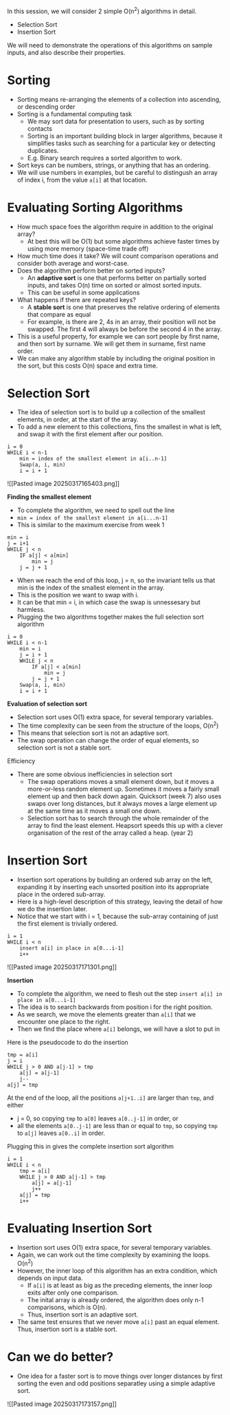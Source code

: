 In this session, we will consider 2 simple O(n<sup>2</sup>) algorithms in detail. 
- Selection Sort
- Insertion Sort

We will need to demonstrate the operations of this algorithms on sample inputs, and also describe their properties. 

# Sorting

- Sorting means re-arranging the elements of a collection into ascending, or descending order
- Sorting is a fundamental computing task
	- We may sort data for presentation to users, such as by sorting contacts
	- Sorting is an important building block in larger algorithms, because it simplifies tasks such as searching for a particular key or detecting duplicates.
	- E.g. Binary search requires a sorted algorithm to work. 
- Sort keys can be numbers, strings, or anything that has an ordering. 
- We will use numbers in examples, but be careful to distingush an array of index i, from the value ```a[i]``` at that location. 

# Evaluating Sorting Algorithms

- How much space foes the algorithm require in addition to the original array?
	- At best this will be O(1) but some algorithms achieve faster times by using more memory (space-time trade off)
- How much time does it take? We will count comparison operations and consider both average and worst-case. 
- Does the algorithm perform better on sorted inputs? 
	- An **adaptive sort** is one that performs better on partially sorted inputs, and takes O(n) time on sorted or almost sorted inputs. 
	- This can be useful in some applications
- What happens if there are repeated keys?
	- A **stable sort** is one that preserves the relative ordering of elements that compare as equal
	- For example, is there are 2, 4s in an array, their position will not be swapped. The first 4 will always be before the second 4 in the array. 
- This is a useful property, for example we can sort people by first name, and then sort by surname. We will get them in surname, first name order.
- We can make any algorithm stable by including the original position in the sort, but this costs O(n) space and extra time. 

# Selection Sort

- The idea of selection sort is to build up a collection of the smallest elements, in order, at the start of the array. 
- To add a new element to this collections, fins the smallest in what is left, and swap it with the first element after our position. 

```
i = 0
WHILE i < n-1
	min = index of the smallest element in a[i..n-1]
	Swap(a, i, min)
	i = i + 1
```

![[Pasted image 20250317165403.png]]

**Finding the smallest element**

- To complete the algorithm, we need to spell out the line
- `min = index of the smallest element in a[i...n-1]`
- This is similar to the maximum exercise from week 1

```
min = i
j = i+1
WHILE j < n
	IF a[j] < a[min]
		min = j
	j = j + 1
```

- When we reach the end of this loop, j = n, so the invariant tells us that min is the index of the smallest element in the array. 
- This is the position we want to swap with i. 
- It can be that min = i, in which case the swap is unnessesary but harmless. 
- Plugging the two algorithms together makes the full selection sort algorithm

```
i = 0
WHILE i < n-1
	min = i
	j = i + 1
	WHILE j < n
		IF a[j] < a[min]
			min = j
		j = j + 1
	Swap(a, i, min)
	i = i + 1
```

**Evaluation of selection sort**

- Selection sort uses O(1) extra space, for several temporary variables. 
- The time complexity can be seen from the structure of the loops, O(n<sup>2</sup>)
- This means that selection sort is not an adaptive sort. 
- The swap operation can change the order of equal elements, so selection sort is not a stable sort. 

Efficiency
- There are some obvious inefficiencies in selection sort
	- The swap operations moves a small element down, but it moves a more-or-less random element up. Sometimes it moves a fairly small element up and then back down again. Quicksort (week 7) also uses swaps over long distances, but it always moves a large element up at the same time as it moves a small one down. 
	- Selection sort has to search through the whole remainder of the array to find the least element. Heapsort speeds this up with a clever organisation of the rest of the array called a heap. (year 2)

# Insertion Sort

- Insertion sort operations by building an ordered sub array on the left, expanding it by inserting each unsorted position into its appropriate place in the ordered sub-array. 
- Here is a high-level description of this strategy, leaving the detail of how we do the insertion later. 
- Notice that we start with i = 1, because the sub-array containing of just the first element is trivially ordered. 

```
i = 1
WHILE i < n
	insert a[i] in place in a[0...i-1]
	i++
```

![[Pasted image 20250317171301.png]]

**Insertion**

- To complete the algorithm, we need to flesh out the step `insert a[i] in place in a[0...i-1]`
- The idea is to search backwards from position i for the right position. 
- As we search, we move the elements greater than `a[i]` that we encounter one place to the right. 
- Then we find the place where `a[i]` belongs, we will have a slot to put in

Here is the pseudocode to do the insertion

```
tmp = a[i]
j = i
WHILE j > 0 AND a[j-1] > tmp
	a[j] = a[j-1]
	j--
a[j] = tmp
```

At the end of the loop, all the positions `a[j+1..i]` are larger than `tmp`, and either
- j = 0, so copying `tmp` to `a[0]` leaves `a[0..j-1]` in order, or
- all the elements `a[0..j-1]` are less than or equal to `tmp`, so copying `tmp` to `a[j]` leaves `a[0..i]` in order.

Plugging this in gives the complete insertion sort algorithm

```
i = 1
WHILE i < n
	tmp = a[i]
	WHILE j > 0 AND a[j-1] > tmp
		a[j] = a[j-1]
		j++
	a[j] = tmp
	i++
```

# Evaluating Insertion Sort

- Insertion sort uses O(1) extra space, for several temporary variables. 
- Again, we can work out the time complexity by examining the loops. O(n<sup>2</sup>)
- However, the inner loop of this algorithm has an extra condition, which depends on input data. 
	- If `a[i]` is at least as big as the preceding elements, the inner loop exits after only one comparison.
	- The inital array is already ordered, the algorithm does only n-1 comparisons, which is O(n). 
	- Thus, insertion sort is an adaptive sort. 
- The same test ensures that we never move `a[i]` past an equal element. Thus, insertion sort is a stable sort. 

# Can we do better?

- One idea for a faster sort is to move things over longer distances by first sorting the even and odd positions separatley using a simple adaptive sort. 

![[Pasted image 20250317173157.png]]
